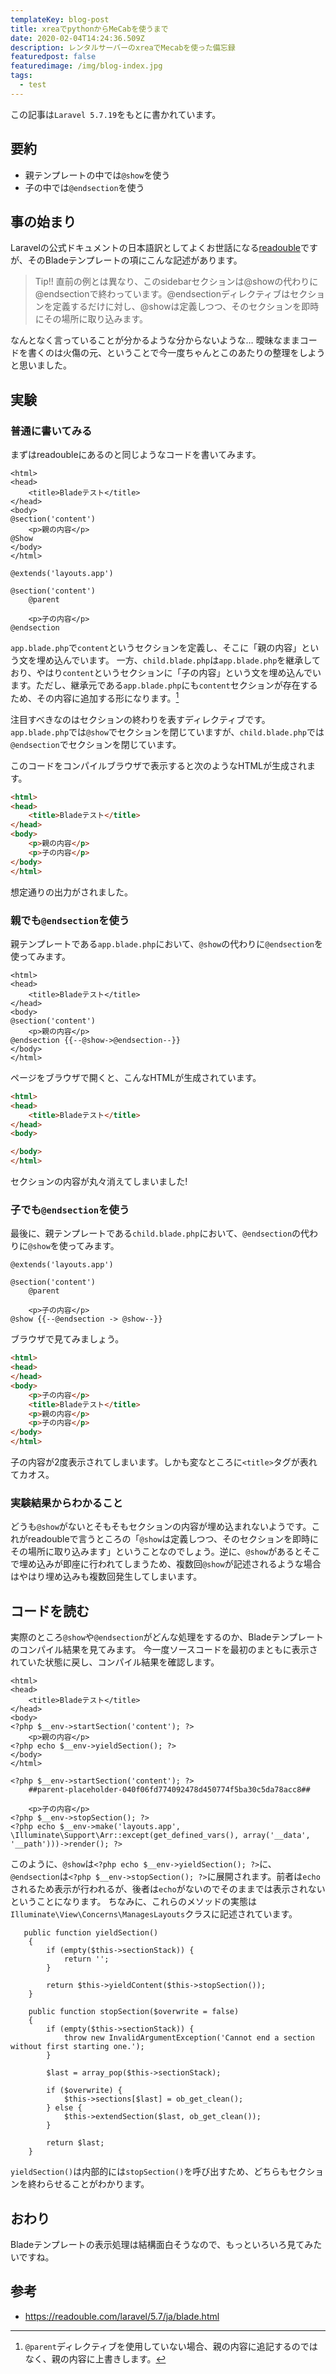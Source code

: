 ```yaml
---
templateKey: blog-post
title: xreaでpythonからMeCabを使うまで
date: 2020-02-04T14:24:36.509Z
description: レンタルサーバーのxreaでMecabを使った備忘録
featuredpost: false
featuredimage: /img/blog-index.jpg
tags:
  - test
---
```

この記事は`Laravel 5.7.19`をもとに書かれています。

## 要約

- 親テンプレートの中では`@show`を使う
- 子の中では`@endsection`を使う

## 事の始まり

Laravelの公式ドキュメントの日本語訳としてよくお世話になる[readouble](https://readouble.com/laravel/5.7/ja/releases.html)ですが、そのBladeテンプレートの項にこんな記述があります。

> Tip!! 直前の例とは異なり、このsidebarセクションは@showの代わりに@endsectionで終わっています。@endsectionディレクティブはセクションを定義するだけに対し、@showは定義しつつ、そのセクションを即時にその場所に取り込みます。

なんとなく言っていることが分かるような分からないような…
曖昧なままコードを書くのは火傷の元、ということで今一度ちゃんとこのあたりの整理をしようと思いました。

## 実験
### 普通に書いてみる

まずはreadoubleにあるのと同じようなコードを書いてみます。

```php:layouts/app.blade.php
<html>
<head>
    <title>Bladeテスト</title>
</head>
<body>
@section('content')
    <p>親の内容</p>
@Show 
</body>
</html>
```

```php:child.blade.php
@extends('layouts.app')

@section('content')
	@parent

	<p>子の内容</p>
@endsection
```

`app.blade.php`で`content`というセクションを定義し、そこに「親の内容」という文を埋め込んでいます。
一方、`child.blade.php`は`app.blade.php`を継承しており、やはり`content`というセクションに「子の内容」という文を埋め込んでいます。ただし、継承元である`app.blade.php`にも`content`セクションが存在するため、その内容に追加する形になります。[^1]

注目すべきなのはセクションの終わりを表すディレクティブです。`app.blade.php`では`@show`でセクションを閉じていますが、`child.blade.php`では`@endsection`でセクションを閉じています。

このコードをコンパイルブラウザで表示すると次のようなHTMLが生成されます。

```html
<html>
<head>
    <title>Bladeテスト</title>
</head>
<body>
    <p>親の内容</p>
    <p>子の内容</p>
</body>
</html>
```

想定通りの出力がされました。

### 親でも`@endsection`を使う
親テンプレートである`app.blade.php`において、`@show`の代わりに`@endsection`を使ってみます。

```php:layouts/app.blade.php
<html>
<head>
    <title>Bladeテスト</title>
</head>
<body>
@section('content')
    <p>親の内容</p>
@endsection {{--@show->@endsection--}}
</body>
</html>
```

ページをブラウザで開くと、こんなHTMLが生成されています。

```html
<html>
<head>
    <title>Bladeテスト</title>
</head>
<body>

</body>
</html>
```

セクションの内容が丸々消えてしまいました!

### 子でも`@endsection`を使う

最後に、親テンプレートである`child.blade.php`において、`@endsection`の代わりに`@show`を使ってみます。

```php:child.blade.php
@extends('layouts.app')

@section('content')
	@parent

	<p>子の内容</p>
@show {{--@endsection -> @show--}}
```

ブラウザで見てみましょう。

```html
<html>
<head>
</head>
<body>
    <p>子の内容</p>
    <title>Bladeテスト</title>
    <p>親の内容</p>
    <p>子の内容</p>
</body>
</html>
```

子の内容が2度表示されてしまいます。しかも変なところに`<title>`タグが表れてカオス。

### 実験結果からわかること

どうも`@show`がないとそもそもセクションの内容が埋め込まれないようです。これがreadoubleで言うところの「`@show`は定義しつつ、そのセクションを即時にその場所に取り込みます」ということなのでしょう。逆に、`@show`があるとそこで埋め込みが即座に行われてしまうため、複数回`@show`が記述されるような場合はやはり埋め込みも複数回発生してしまいます。

## コードを読む

実際のところ`@show`や`@endsection`がどんな処理をするのか、Bladeテンプレートのコンパイル結果を見てみます。
今一度ソースコードを最初のまともに表示されていた状態に戻し、コンパイル結果を確認します。

```php:layouts/app.blade.phpのコンパイル結果
<html>
<head>
    <title>Bladeテスト</title>
</head>
<body>
<?php $__env->startSection('content'); ?>
    <p>親の内容</p>
<?php echo $__env->yieldSection(); ?>
</body>
</html>
```
```php:child.blade.phpのコンパイル結果
<?php $__env->startSection('content'); ?>
	##parent-placeholder-040f06fd774092478d450774f5ba30c5da78acc8##

	<p>子の内容</p>
<?php $__env->stopSection(); ?>
<?php echo $__env->make('layouts.app', \Illuminate\Support\Arr::except(get_defined_vars(), array('__data', '__path')))->render(); ?>
```

このように、`@show`は`<?php echo $__env->yieldSection(); ?>`に、`@endsection`は`<?php $__env->stopSection(); ?>`に展開されます。前者は`echo`されるため表示が行われるが、後者は`echo`がないのでそのままでは表示されないということになります。
ちなみに、これらのメソッドの実態は`Illuminate\View\Concerns\ManagesLayouts`クラスに記述されています。

```php:ManagesLayouts->yieldSection
   public function yieldSection()
    {
        if (empty($this->sectionStack)) {
            return '';
        }

        return $this->yieldContent($this->stopSection());
    }
```
```php:ManagesLayouts->stopSection
    public function stopSection($overwrite = false)
    {
        if (empty($this->sectionStack)) {
            throw new InvalidArgumentException('Cannot end a section without first starting one.');
        }

        $last = array_pop($this->sectionStack);

        if ($overwrite) {
            $this->sections[$last] = ob_get_clean();
        } else {
            $this->extendSection($last, ob_get_clean());
        }

        return $last;
    }
```
`yieldSection()`は内部的には`stopSection()`を呼び出すため、どちらもセクションを終わらせることがわかります。

## おわり

Bladeテンプレートの表示処理は結構面白そうなので、もっといろいろ見てみたいですね。

## 参考

- https://readouble.com/laravel/5.7/ja/blade.html

[^1]: `@parent`ディレクティブを使用していない場合、親の内容に追記するのではなく、親の内容に上書きします。


